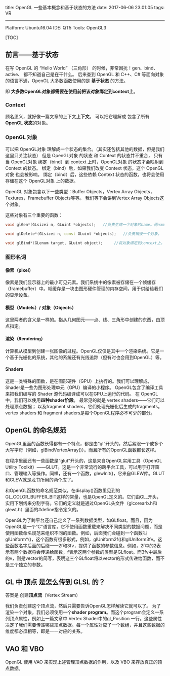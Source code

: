 title: OpenGL 一些基本概念和基于状态的方法
date: 2017-06-06 23:01:05
tags: VR

---

Platform: Ubuntu16.04
IDE: QT5
Tools: OpenGL3

[TOC]


## 前言——基于状态

在写 OpenGL 的 “Hello World” （三角形） 的时候，非常困扰！gen、bind、active、 都不知道自己是在干什么。
后来查到 OpenGL 和 C++、C# 等面向对象的语言不通，OpenGL 大多数函数使用的是 **基于状态** 的方法。

即 **大多数OpenGL对象都需要在使用前把该对象绑定到context上**。

### Context 
顾名思义，就好像一篇文章的上下文**上下文**。
可以把它理解成 包含了所有 **OpenGL 状态**的对象。

### OpenGL 对象
可以把 OpenGL对象 理解成一个状态的集合。（其实还包括其他的数据，但是我们这里只关注状态）
但是 OpenGL对象 的状态  和 Context 的状态并不重合， 只有当 OpenGL对象  绑定（bind）到 context 上时，OpenGL对象 的状态才会映射到 Context 的状态。
绑定（bind）后，如果我们改变 Context 状态，这个 OpenGL对象 也会被影响。
绑定（bind）后，这些依赖 Context 状态的函数，也将会使用存储在这个 OpenGL对象 上的数据。

OpenGL 对象包含以下一些类型：Buffer Objects，Vertex Array Objects，Textures，Framebuffer Objects等等。
我们等下会讲到Vertex Array Objects这个对象。

这些对象有三个重要的函数：

```cpp
void glGen*(GLsizei n, GLuint *objects);   //负责生成一个对象的name。而name就是这个对象的引用。

void glDelete*(GLsizei n, const GLuint *objects);   //负责销毁一个对象。

void glBind*(GLenum target, GLuint object);  	//将对象绑定到context上。
```

### 图形名词

#### **像素（pixel）**
像素是我们显示器上的最小可见元素。我们系统中的像素被存储在一个帧缓存（framebuffer）中。帧缓存是一块由图形硬件管理的内存空间，用于供给给我们的显示设备。

#### **模型（Models）/ 对象（Objects）**
这里两者的含义是一样的。指从几何图元——点、线、三角形中创建的东西，由顶点指定。

#### **渲染（Rendering）**
计算机从模型到创建一张图像的过程。OpenGL仅仅是其中一个渲染系统。它是一个基于光栅化的系统，其他的系统还有光线追踪（但有时也会用到OpenGL）等。

#### **Shaders**
这是一类特殊的函数，是在图形硬件（GPU）上执行的。我们可以理解成，Shader是一些为图形处理单元（GPU）编译的小程序。
OpenGL包含了编译工具来把我们编写的 Shader 源代码编译成可以在GPU上运行的代码。
在 OpenGL 中，我们可以使用**四种shader阶段**。
最常见的就是 vertex shaders——它们可以处理顶点数据；
以及fragment shaders，它们处理光栅化后生成的fragments。
vertex shaders 和 fragment shaders是每个OpenGL程序必不可少的部分。

## OpenGL 的命名规范
OpenGL里面的函数长得都有一个特点，都是由“gl”开头的，然后紧跟一个或多个大写字母（例如，glBindVertexArray()）。而且所有的OpenGL函数都长这样。

在程序里面还有一些函数是“glut”开头的，这是来自OpenGL实用工具（OpenGL Utility Toolkit）——GLUT。这是一个非常流行的跨平台工具，可以用于打开窗口、管理输入等操作。同样，还有一个函数，glewInit()，它来自GLEW库。GLUT和GLEW就是龙书所用的两个库了。

和OpenGL函数的命名规范类似，在display()函数里见到的GL_COLOR_BUFFER_BIT这样的常量，也是OpenGL定义的。它们由GL_开头，实用下划线来分割字符。它们的定义就是通过OpenGL头文件（glcorearb.h和glewt.h）里面的#define指令定义的。

OpenGL为了跨平台还自己定义了一系列数据类型，如GLfloat。而且，因为OpenGL是一个“C”语言库，它不使用函数重载来解决不同类型的数据问题，而是使用函数命名规范来组织不同的函数。例如，后面我们会碰到一个函数叫glUniform*()，这个函数有很多形式，例如，glUniform2f()和glUniform3fv。这些函数名字后面的后缀——2f和3fv，提供了函数的参数信息。例如，2f中的2表示有两个数据将会传递给函数，f表示这两个参数的类型是GLfloat。而3fv中最后的v，则是vector的简写，表明这三个GLfloat将以vector的形式传递给函数，而不是三个独立的参数。

## GL 中 顶点 是怎么传到 GLSL 的？
答案是
创建**顶点流**（Vertex Stream）

我们负责创建这个顶点流，然后只需要告诉OpenGL怎样解读它就可以了。
为了渲染一个对象，我们必须使用一个**shader program**。而这个program会定义一系列顶点属性，例如上一篇文章中 Vertex Shader中的gl_Position 一行。这些属性决定了我们需要传递哪些顶点数据。每一个属性对应了一个数组，并且这些数据的维度都必须相等，即是一一对应的关系。



## VAO 和 VBO
OpenGL 使用 VAO 来实现上述管理顶点数据的作用，以及 VBO 来存放真正的顶点数据。
